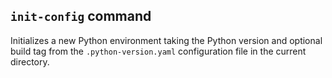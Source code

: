 ## `init-config` command

Initializes a new Python environment taking the Python version and
optional build tag from the `.python-version.yaml` configuration file
in the current directory.

[issues]: https://github.com/rcook/isopy/issues
